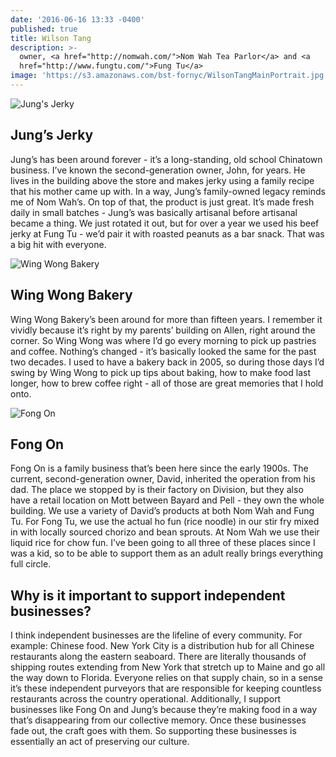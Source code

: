 ```yaml
---
date: '2016-06-16 13:33 -0400'
published: true
title: Wilson Tang
description: >-
  owner, <a href="http://nomwah.com/">Nom Wah Tea Parlor</a> and <a
  href="http://www.fungtu.com/">Fung Tu</a>
image: 'https://s3.amazonaws.com/bst-fornyc/WilsonTangMainPortrait.jpg'
---
```


![Jung's Jerky](https://s3.amazonaws.com/bst-fornyc/WilsonTangJungsJerky_w1280.jpg)

## Jung’s Jerky

Jung’s has been around forever - it’s a long-standing, old school Chinatown business. I’ve known the second-generation owner, John, for years. He lives in the building above the store and makes jerky using a family recipe that his mother came up with. In a way, Jung’s family-owned legacy reminds me of Nom Wah’s. On top of that, the product is just great. It’s made fresh daily in small batches - Jung’s was basically artisanal before artisanal became a thing. We just rotated it out, but for over a year we used his beef jerky at Fung Tu - we’d pair it with roasted peanuts as a bar snack. That was a big hit with everyone.

![Wing Wong Bakery](https://s3.amazonaws.com/bst-fornyc/WilsonTangWingWongBakery_w1280.jpg)

## Wing Wong Bakery

Wing Wong Bakery’s been around for more than fifteen years. I remember it vividly because it’s right by my parents’ building on Allen, right around the corner. So Wing Wong was where I’d go every morning to pick up pastries and coffee. Nothing’s changed - it’s basically looked the same for the past two decades. I used to have a bakery back in 2005, so during those days I’d swing by Wing Wong to pick up tips about baking, how to make food last longer, how to brew coffee right - all of those are great memories that I hold onto.

![Fong On](https://s3.amazonaws.com/bst-fornyc/WilsonTangFongOn_w1280.jpg)

## Fong On

Fong On is a family business that’s been here since the early 1900s. The current, second-generation owner, David, inherited the operation from his dad. The place we stopped by is their factory on Division, but they also have a retail location on Mott between Bayard and Pell - they own the whole building. We use a variety of David’s products at both Nom Wah and Fung Tu. For Fong Tu, we use the actual ho fun (rice noodle) in our stir fry mixed in with locally sourced chorizo and bean sprouts. At Nom Wah we use their liquid rice for chow fun. I’ve been going to all three of these places since I was a kid, so to be able to support them as an adult really brings everything full circle.

## Why is it important to support independent businesses?

I think independent businesses are the lifeline of every community. For example: Chinese food. New York City is a distribution hub for all Chinese restaurants along the eastern seaboard. There are literally thousands of shipping routes extending from New York that stretch up to Maine and go all the way down to Florida. Everyone relies on that supply chain, so in a sense it’s these independent purveyors that are responsible for keeping countless restaurants across the country operational. Additionally, I support businesses like Fong On and Jung’s because they’re making food in a way that’s disappearing from our collective memory. Once these businesses fade out, the craft goes with them. So supporting these businesses is essentially an act of preserving our culture.
